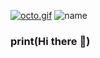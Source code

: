 [![octo.gif](https://i.postimg.cc/bNKvzPW2/octo.gif)](https://postimg.cc/WhwVnB22)             ![name](https://user-images.githubusercontent.com/72008078/172396305-fdc406a5-0229-45bb-87d5-d7460642c827.svg)
### print(Hi there 👋)

<!--
**MiguelLm84/MiguelLm84** is a ✨ _special_ ✨ repository because its `README.md` (this file) appears on your GitHub profile.

Here are some ideas to get you started:

- 🔭 I’m currently working on ...
- 🌱 I’m currently learning ...
- 👯 I’m looking to collaborate on ...
- 🤔 I’m looking for help with ...
- 💬 Ask me about ...
- 📫 How to reach me: ...
- 😄 Pronouns: ...
- ⚡ Fun fact: ...
-->
